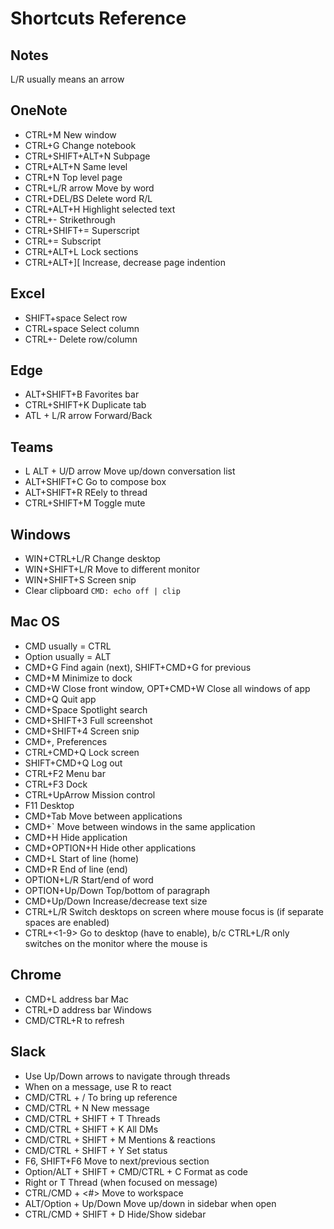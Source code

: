 # Shortcuts Reference

## Notes
L/R usually means an arrow

## OneNote
* CTRL+M New window
* CTRL+G Change notebook
* CTRL+SHIFT+ALT+N Subpage
* CTRL+ALT+N Same level
* CTRL+N Top level page
* CTRL+L/R arrow Move by word
* CTRL+DEL/BS Delete word R/L
* CTRL+ALT+H Highlight selected text
* CTRL+- Strikethrough
* CTRL+SHIFT+= Superscript
* CTRL+= Subscript
* CTRL+ALT+L Lock sections
* CTRL+ALT+][ Increase, decrease page indention

## Excel
* SHIFT+space Select row
* CTRL+space Select column
* CTRL+- Delete row/column

## Edge
* ALT+SHIFT+B Favorites bar
* CTRL+SHIFT+K Duplicate tab
* ATL + L/R arrow Forward/Back

## Teams
* L ALT + U/D arrow Move up/down conversation list
* ALT+SHIFT+C Go to compose box
* ALT+SHIFT+R REely to thread
* CTRL+SHIFT+M Toggle mute

## Windows
* WIN+CTRL+L/R Change desktop
* WIN+SHIFT+L/R Move to different monitor
* WIN+SHIFT+S Screen snip
* Clear clipboard `CMD: echo off | clip`

## Mac OS
* CMD usually = CTRL
* Option usually = ALT
* CMD+G Find again (next), SHIFT+CMD+G for previous
* CMD+M Minimize to dock
* CMD+W Close front window, OPT+CMD+W Close all windows of app
* CMD+Q Quit app
* CMD+Space Spotlight search
* CMD+SHIFT+3 Full screenshot 
* CMD+SHIFT+4 Screen snip 
* CMD+, Preferences
* CTRL+CMD+Q Lock screen
* SHIFT+CMD+Q Log out
* CTRL+F2 Menu bar
* CTRL+F3 Dock
* CTRL+UpArrow Mission control
* F11 Desktop
* CMD+Tab Move between applications
* CMD+` Move between windows in the same application
* CMD+H Hide application
* CMD+OPTION+H Hide other applications
* CMD+L Start of line (home)
* CMD+R End of line (end)
* OPTION+L/R Start/end of word
* OPTION+Up/Down Top/bottom of paragraph
* CMD+Up/Down Increase/decrease text size
* CTRL+L/R Switch desktops on screen where mouse focus is (if separate spaces are enabled)
* CTRL+<1-9> Go to desktop (have to enable), b/c CTRL+L/R only switches on the monitor where the mouse is

## Chrome
* CMD+L address bar Mac
* CTRL+D address bar Windows
* CMD/CTRL+R to refresh


## Slack
* Use Up/Down arrows to navigate through threads
* When on a message, use R to react
* CMD/CTRL + / To bring up reference
* CMD/CTRL + N New message
* CMD/CTRL + SHIFT + T Threads
* CMD/CTRL + SHIFT + K All DMs
* CMD/CTRL + SHIFT + M Mentions & reactions
* CMD/CTRL + SHIFT + Y Set status
* F6, SHIFT+F6 Move to next/previous section
* Option/ALT + SHIFT + CMD/CTRL + C Format as code
* Right or T Thread (when focused on message)
* CTRL/CMD + <#> Move to workspace
* ALT/Option + Up/Down Move up/down in sidebar when open
* CTRL/CMD + SHIFT + D Hide/Show sidebar
